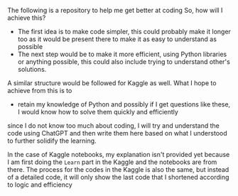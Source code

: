 The following is a repository to help me get better at coding
So, how will I achieve this? 
- The first idea is to make code simpler, this could probably make it longer too as it would be present there to make it as easy to understand as possible
- The next step would be to make it more efficient, using Python libraries or anything possible, this could also include trying to understand other's solutions.


A similar structure would be followed for Kaggle as well. What I hope to achieve from this is to
- retain my knowledge of Python and possibly if I get questions like these, I would know how to solve them quickly and efficiently


since I do not know too much about coding, I will try and understand the code using ChatGPT and then write them here based on what I understood to further solidify the learning.

In the case of Kaggle notebooks, my explanation isn't provided yet because I am first doing the `Learn` part in the Kaggle and the notebooks are from there. The process for the codes in the Kaggle is also the same, but instead of a detailed code, it will only show the last code that I shortened according to logic and efficiency 

